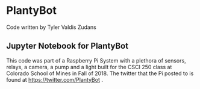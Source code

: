 # PlantyBot
Code written by Tyler Valdis Zudans

Jupyter Notebook for PlantyBot
------------------------------
This code was part of a Raspberry Pi System with a plethora of sensors, relays, a camera, a pump and a light built for the CSCI 250 class at Colorado School of Mines in Fall of 2018. The twitter that the Pi posted to is found at https://twitter.com/PlantyBot .
